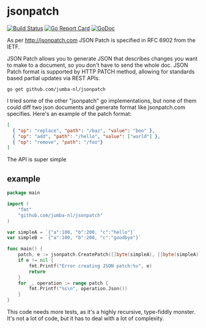 # jsonpatch

[![Build Status](https://travis-ci.org/appscode/jsonpatch.svg?branch=master)](https://travis-ci.org/appscode/jsonpatch)
[![Go Report Card](https://goreportcard.com/badge/appscode/jsonpatch "Go Report Card")](https://goreportcard.com/report/appscode/jsonpatch)
[![GoDoc](https://godoc.org/github.com/jumba-nl/jsonpatch?status.svg "GoDoc")](https://godoc.org/github.com/jumba-nl/jsonpatch)

As per http://jsonpatch.com JSON Patch is specified in RFC 6902 from the IETF.

JSON Patch allows you to generate JSON that describes changes you want to make to a document, so you don't have to send the whole doc. JSON Patch format is supported by HTTP PATCH method, allowing for standards based partial updates via REST APIs.

```console
go get github.com/jumba-nl/jsonpatch
```

I tried some of the other "jsonpatch" go implementations, but none of them could diff two json documents and 
generate format like jsonpatch.com specifies. Here's an example of the patch format:

```json
[
  { "op": "replace", "path": "/baz", "value": "boo" },
  { "op": "add", "path": "/hello", "value": ["world"] },
  { "op": "remove", "path": "/foo"}
]

```
The API is super simple

## example

```go
package main

import (
	"fmt"
	"github.com/jumba-nl/jsonpatch"
)

var simpleA = `{"a":100, "b":200, "c":"hello"}`
var simpleB = `{"a":100, "b":200, "c":"goodbye"}`

func main() {
	patch, e := jsonpatch.CreatePatch([]byte(simpleA), []byte(simpleA))
	if e != nil {
		fmt.Printf("Error creating JSON patch:%v", e)
		return
	}
	for _, operation := range patch {
		fmt.Printf("%s\n", operation.Json())
	}
}
```

This code needs more tests, as it's a highly recursive, type-fiddly monster. It's not a lot of code, but it has to deal with a lot of complexity.
